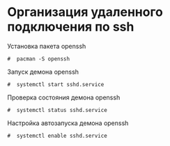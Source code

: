 # Организация удаленного подключения по ssh
Установка пакета openssh
```text
#  pacman -S openssh
```     
Запуск демона openssh
```text
#  systemctl start sshd.service
```
Проверка состояния демона openssh
```text
#  systemctl status sshd.service
```
Настройка автозапуска демона openssh
```text
#  systemctl enable sshd.service
```
    



    

 
